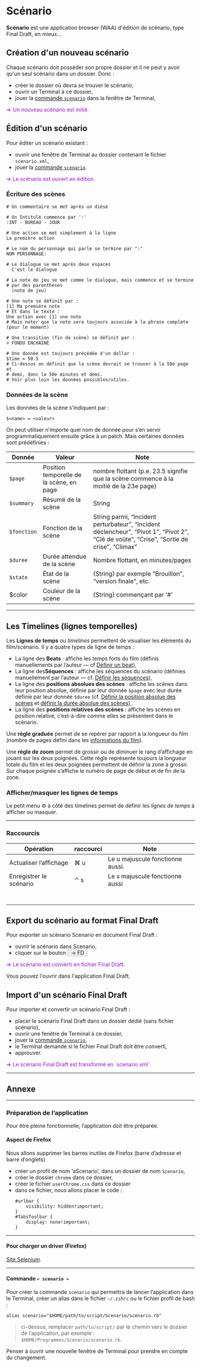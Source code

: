 <style type="text/css">div.res { color: #a00ecf;} div.res:before{content:'=> ';}
bouton{border:1px solid #CCC;padding:0px 8px;text-align:center;background-color:#EEE;}
</style>


# Scénario

**Scénario** est une application browser (WAA) d'édition de scénario, type Final Draft, en mieux…

## Création d'un nouveau scénario

Chaque scénario doit posséder son propre dossier et il ne peut y avoir qu'un seul scénario dans un dossier. Donc :

* créer le dossier où devra se trouver le scénario,
* ouvrir un Terminal à ce dossier,
* jouer la [commande `scenario`](#commande-scenario) dans la fenêtre de Terminal,

<div class='res'>Un nouveau scénario est initié.</div>

<a name="edit-scenario"></a>

## Édition d'un scénario

Pour éditer un scénario existant :

* ouvrir une fenêtre de Terminal au dossier contenant le fichier `scenario.xml`,
* jouer la [commande `scenario`](#commande-scenario).

<div class="res">Le scénario est ouvert en édition.</div>

### Écriture des scènes

~~~
# Un commentaire se met après un dièse

# Un Intitulé commence par ':'
:INT - BUREAU - JOUR

# Une action se met simplement à la ligne
La première action

# Le nom du personnage qui parle se termine par ":"
NOM PERSONNAGE:

# Le dialogue se met après deux espaces
  C'est le dialogue
  
# La note de jeu se met comme le dialogue, mais commence et se termine
# par des parenthèses
  (note de jeu)
  
# Une note se définit par :
[1] Ma première note
# Et dans le texte :
Une action avec [1] une note
# Mais noter que la note sera toujours associée à la phrase complète (pour le moment)

# Une transition (fin de scène) se définit par :
> FONDU ENCHAINÉ

# Une donnée est toujours précédée d'un dollar :
$time = 50.5
# Ci-dessus on définit que la scène devrait se trouver à la 50e page et
# demi, donc la 50e minutes et demi.
# Voir plus loin les données possibles/utiles.
~~~

<a name="scene-data"></a>

### Données de la scène

Les données de la scène s’indiquent par :

~~~
$<name> = <valeur>
~~~

On peut utiliser n’importe quel nom de donnée pour s’en servir programmatiquement ensuite grâce à un patch. Mais certaines données sont prédéfinies :

| Donnée      | Valeur                                   | Note                                                         |
| ----------- | ---------------------------------------- | ------------------------------------------------------------ |
| `$page`     | Position temporelle de la scène, en page | nombre flottant (p.e. 23.5 signifie que la scène commence à la moitié de la 23e page) |
| `$summary`   | Résumé de la scène                       | String                                                       |
| `$fonction` | Fonction de la scène                     | String parmi, “Incident perturbateur”,  “Incident déclencheur”, “Pivot 1”, “Pivot 2”, “Clé de voûte”, “Crise”, “Sortie de crise”, “Climax” |
| `$duree`    | Durée attendue de la scène               | Nombre flottant, en minutes/pages                            |
| `$state`    | État de la scène                         | {String} par exemple “Brouillon”, “version finale”, etc.     |
| $color      | Couleur de la scène                      | {String} commençant par ‘#’                                  |

---

<a name="timelines"></a>

## Les Timelines (lignes temporelles)

Les **Lignes de temps** ou *timelines*  permettent de visualiser les éléments du film/scénario. Il y a quatre types de ligne de temps :

* La ligne des **Beats** : affiche les temps forts du film (définis manuellements par l’auteur — cf [Définir un beat](#define-beats)),
* La ligne des**Séquences** : affiche les séquences du scénario (définies manuellement par l’auteur — cf. [Définir les séquences](#define-sequences)),
* La ligne des **positions absolues des scènes** : affiche les scènes dans leur position absolue, définie par leur donnée `$page` avec leur durée définie par leur donnée `$duree` (cf. [Définir la position absolue des scènes](#define-position-abs-scene) et [définir la durée absolue des scènes](#define-duree-abs-scene)),
* La ligne des **positions relatives des scènes** : affiche les scènes en position relative, c’est-à-dire comme elles se présentent dans le scénario.

Une **règle graduée** permet de se repérer par rapport à la longueur du film (nombre de pages défini dans les [informations du film](#film-infos)).

Une **règle de zoom** permet de grossir ou de diminuer le rang d’affichage en jouant sur les deux poignées. Cette règle représente toujours la longueur totale du film et les deux poignées permettent de définir la zone à grossir. Sur chaque poignée s’affiche le numéro de page de début et de fin de la zone.

### Afficher/masquer les lignes de temps

Le petit menu ⚙️ à côté des timelines permet de définir les *lignes de temps* à afficher ou masquer.

---

<a name="shortcuts"></a>

### Raccourcis

| Opération               | raccourci | Note                             |
| ----------------------- | --------- | -------------------------------- |
| Actualiser l’affichage  | ⌘ u       | Le u majuscule fonctionne aussi. |
| Enregistrer le scénario | ⌃ s       | Le s majuscule fonctionne aussi  |
|                         |           |                                  |
|                         |           |                                  |
|                         |           |                                  |
|                         |           |                                  |
|                         |           |                                  |
|                         |           |                                  |
|                         |           |                                  |



## Export du scénario au format Final Draft

Pour exporter un scénario Scenario en document Final Draft :

* ouvrir le scénario dans Scenario,
* cliquer sur le bouton <bouton>-> FD</bouton>

<div class="res">Le scénario est converti en fichier Final Draft.</div>

Vous pouvez l'ouvrir dans l'application Final Draft.


## Import d'un scénario Final Draft

Pour importer et convertir un scénario Final Draft :

* placer le scénario Final Draft dans un dossier dédié (sans fichier scénario),
* ouvrir une fenêtre de Terminal à ce dossier,
* jouer la [commande `scenario`](#commande-scenario),
* le Terminal demande si le fichier Final Draft doit être converti,
* approuver.

<div class="res">Le scénario Final Draft est transformé en `scenario.xml`</div>

---

<a name="annexe"></a>

## Annexe

---

<a name="preparation-application"></a>

### Préparation de l’application

Pour être pleine fonctionnelle, l’application doit être préparée.

#### Aspect de Firefox

Nous allons supprimer les barres inutiles de Firefox (barre d’adresse et barre d’onglets)

* créer un profil de nom ‘aScenario’, dans un dossier de nom `Scenario`,
* créer le dossier `chrome` dans ce dossier,
* créer le fichier `userChrome.css` dans ce dossier
* dans ce fichier, nous allons placer le code :
	~~~
	#urlbar {
		visibility: hidden!important;
	}
	#TabsToolbar {
		display: none!important;
  }
	~~~

---

<a name="load-webdriver-brower"></a>

#### Pour charger un driver (Firefox)

[Site Selenium](https://www.selenium.dev/documentation/webdriver/getting_started/install_drivers/).

---

<a name="commande-scenario"></a>

#### Commande `« scenario »`

Pour créer la commande `scenario` qui permettra de lancer l’application dans le Terminal, créer un alias dans le fichier `~/.zshrc` ou le fichier profil de bash :

~~~
alias scenario="$HOME/path/to/script/Scenario/scenario.rb"
~~~

> ci-dessus, remplacer `path/to/script/` par le chemin vers le dossier de l’application, par exemple : `$HOME/Programmes/Scenario/scenario.rb`.

Penser à ouvrir une nouvelle fenêtre de Terminal pour prendre en compte du changement.

